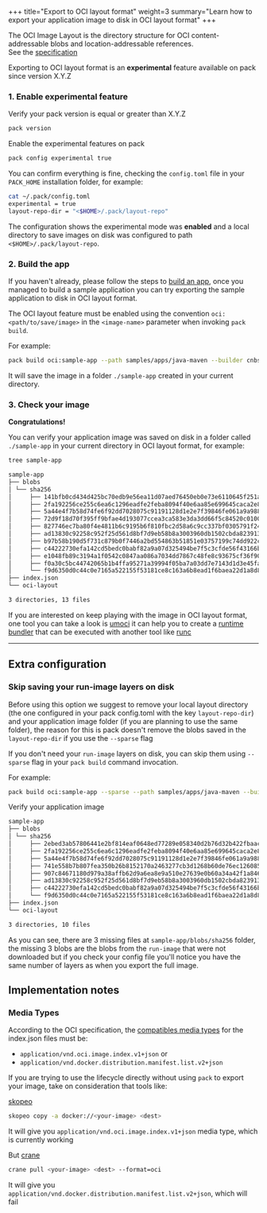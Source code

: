 +++
title="Export to OCI layout format"
weight=3
summary="Learn how to export your application image to disk in OCI layout format"
+++

<div class="quote mb-4">
    The OCI Image Layout is the directory structure for OCI content-addressable blobs and location-addressable references.
    <div class="author">See the <a href="https://github.com/opencontainers/image-spec/blob/main/image-layout.md">specification</a></div>
</div>

Exporting to OCI layout format is an **experimental** feature available on pack since version X.Y.Z

### 1. Enable experimental feature

Verify your pack version is equal or greater than X.Y.Z

```bash
pack version
```

Enable the experimental features on pack

```bash
pack config experimental true
```

You can confirm everything is fine, checking the `config.toml` file in your `PACK_HOME` installation folder, for example:

```bash
cat ~/.pack/config.toml
experimental = true
layout-repo-dir = "<$HOME>/.pack/layout-repo"
```

The configuration shows the experimental mode was **enabled** and a local directory to save images on disk was configured to path `<$HOME>/.pack/layout-repo`.

### 2. Build the app

If you haven't already, please follow the steps to [build an app](/docs/app-developer-guide/build-an-app), once you managed to build a sample application you can try exporting the sample application to disk in OCI layout format. 

The OCI layout feature must be enabled using the convention `oci:<path/to/save/image>` in the `<image-name>` parameter when invoking `pack build`.

For example:

```bash
pack build oci:sample-app --path samples/apps/java-maven --builder cnbs/sample-builder:bionic
```

It will save the image in a folder `./sample-app` created in your current directory.

### 3. Check your image

**Congratulations!**

You can verify your application image was saved on disk in a folder called `./sample-app` in your current directory in OCI layout format, for example:

```bash
tree sample-app

sample-app
├── blobs
│ └── sha256
│     ├── 141bfb0cd434d425bc70edb9e56ea11d07aed76450eb0e73e6110645f251a8d3
│     ├── 2fa192256ce255c6ea6c1296eadfe2feba8094f40e6aa85e699645caca2e85d8
│     ├── 5a44e4f7b58d74fe6f92dd7028075c91191128d1e2e7f39846fe061a9a98836e
│     ├── 72d9f18d70f395ff9bfae4d193077ccea3ca583e3da3dd66f5c84520c0100727
│     ├── 827746ec7ba80f4e4811b6c9195b6f810fbc2d58a6c9cc337bf0305791f24e97
│     ├── ad13830c92258c952f25d561d8bf7d9eb58b8a3003960db1502cbda8239130b5
│     ├── b97b58b190d5f731c879b0f7446a2bd554863b51851e03757199c74dd922ce61
│     ├── c44222730efa142cd5bedc0babf82a9a07d325494be7f5c3cfde56f43166b65f
│     ├── e1048fb89c3194a1f0542c0847aa086a7034dd7867c48fe8c93675cf36f90610
│     ├── f0a30c5bc44742065b1b4ffa95271a39994f05ba7a03dd7e7143d1d3e45fa0b1
│     └── f9d6350d0c44c0e7165a522155f53181ce8c163a6b8ead1f6baea22d1a8d8a78
├── index.json
└── oci-layout  

3 directories, 13 files
```
If you are interested on keep playing with the image in  OCI layout format, one tool you can take a look is [umoci](https://umo.ci/) it can help you to create a 
[runtime bundler](https://github.com/opencontainers/runtime-spec) that can be executed with another tool like [runc](https://github.com/opencontainers/runc)

---

## Extra configuration

### Skip saving your run-image layers on disk

Before using this option we suggest to remove your local layout directory (the one configured in your pack config.toml with the key `layout-repo-dir`) and 
your application image folder (if you are planning to use the same folder), the reason for this is pack doesn't remove the blobs saved in the `layout-repo-dir` if you use the `--sparse` flag 

If you don't need your `run-image` layers on disk, you can skip them using `--sparse` flag in your `pack build` command invocation.

For example:

```bash
pack build oci:sample-app --sparse --path samples/apps/java-maven --builder cnbs/sample-builder:bionic
```

Verify your application image

```bash
sample-app
├── blobs
│ └── sha256
│     ├── 2ebed3ab57806441e2bf814eaf0648ed77289e058340d2b76d32b422fbaac5d8
│     ├── 2fa192256ce255c6ea6c1296eadfe2feba8094f40e6aa85e699645caca2e85d8
│     ├── 5a44e4f7b58d74fe6f92dd7028075c91191128d1e2e7f39846fe061a9a98836e
│     ├── 741e558b7b807fea350b26b8152170a2463277cb3d1268b60de76ec12608518a
│     ├── 907c84671180d979a38affb62d9a6ea8e9a510e27639e0b60a34a42f1a846ddc
│     ├── ad13830c92258c952f25d561d8bf7d9eb58b8a3003960db1502cbda8239130b5
│     ├── c44222730efa142cd5bedc0babf82a9a07d325494be7f5c3cfde56f43166b65f
│     └── f9d6350d0c44c0e7165a522155f53181ce8c163a6b8ead1f6baea22d1a8d8a78
├── index.json
└── oci-layout

3 directories, 10 files
```

As you can see, there are 3 missing files at `sample-app/blobs/sha256` folder, the missing 3 blobs are the blobs from the 
`run-image` that were not downloaded but if you check your config file you'll notice you have the same number of layers as 
when you export the full image.

## Implementation notes

### Media Types

According to the OCI specification, the [compatibles media types](https://github.com/opencontainers/image-spec/blob/main/media-types.md#compatibility-matrix) for the index.json files must be:

- `application/vnd.oci.image.index.v1+json` or
- `application/vnd.docker.distribution.manifest.list.v2+json` 

If you are trying to use the lifecycle directly without using `pack` to export your image, take on consideration that tools like:

[skopeo](https://github.com/containers/skopeo)
```bash
skopeo copy -a docker://<your-image> <dest>
```
It will give you `application/vnd.oci.image.index.v1+json` media type, which is currently working

But [crane](https://github.com/google/go-containerregistry/tree/main/cmd/crane) 

```bash
crane pull <your-image> <dest> --format=oci
```
It will give you `application/vnd.docker.distribution.manifest.list.v2+json`, which will fail





